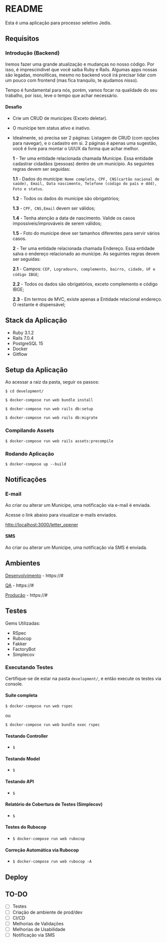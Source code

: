 # README

Esta é uma aplicação para processo seletivo Jedis.

## Requisitos

### Introdução (Backend)

Iremos fazer uma grande atualização e mudanças no nosso código. Por isso, é imprescindível que você saiba Ruby e Rails. Algumas apps nossas são legadas, monolíticas, mesmo no backend você irá precisar lidar com um pouco com frontend (mas fica tranquilo, te ajudamos nisso).

Tempo é fundamental para nós, porém, vamos focar na qualidade do seu trabalho, por isso, leve o tempo que achar necessário.

#### Desafio

- Crie um CRUD de municipes (Exceto deletar).
- O munícipe tem status ativo e inativo.
- Idealmente, só precisa ser 2 páginas: Listagem de CRUD (com opções para navegar), e o cadastro em si. 2 páginas é apenas uma sugestão, você é livre para montar o UI/UX da forma que achar melhor.

  **1** - Ter uma entidade relacionada chamada Munícipe. Essa entidade cadastrar cidadãos (pessoas) dentro de um município. As seguintes regras devem ser seguidas:

  **1.1** - Dados do munícipe: `Nome completo, CPF, CNS(cartão nacional de saúde), Email, Data nascimento, Telefone (código do país e ddd), Foto e status`.

  **1.2** - Todos os dados do munícipe são obrigatórios;

  **1.3** - `CPF, CNS,Email` devem ser válidos;

  **1.4** - Tenha atenção a data de nascimento. Valide os casos impossíveis/improváveis de serem válidos;

  **1.5** - Foto do munícipe deve ser tamanhos diferentes para servir vários casos.

  **2** - Ter uma entidade relacionada chamada Endereço. Essa entidade salva o endereço relacionado ao munícipe. As seguintes regras devem ser seguidas:

  **2.1** - Campos: `CEP, Logradouro, complemento, bairro, cidade, UF e código IBGE`;

  **2.2** - Todos os dados são obrigatórios, exceto complemento e código IBGE;

  **2.3** - Em termos de MVC, existe apenas a Entidade relacional endereço. O restante é dispensável;

## Stack da Aplicação

- Ruby 3.1.2
- Rails 7.0.4
- PostgreSQL 15
- Docker
- Gitflow

## Setup da Aplicação

Ao acessar a raiz da pasta, seguir os passos:

`$ cd development/`

`$ docker-compose run web bundle install`

`$ docker-compose run web rails db:setup`

`$ docker-compose run web rails db:migrate`

### Compilando Assets

`$ docker-compose run web rails assets:precompile`

### Rodando Aplicação

`$ docker-compose up --build`

## Notificações

### E-mail

Ao criar ou alterar um Municipe, uma notificação via e-mail é enviada.

Acesse o link abaixo para visualizar e-mails enviados.

[http://localhost:3000/letter_opener](http://localhost:3000/letter_opener)

#### SMS

Ao criar ou alterar um Municipe, uma notificação via SMS é enviada.

## Ambientes

[Desenvolvimento](https://#) - https://#

[QA](https://#) - https://#

[Produção](https://#) - https://#

## Testes

Gems Utilizadas:

- RSpec
- Rubocop
- Fakker
- FactoryBot
- Simplecov

### Executando Testes

Certifique-se de estar na pasta `development/`, e então execute os testes via console.

#### Suíte completa

`$ docker-compose run web rspec`

ou

`$ docker-compose run web bundle exec rspec`

#### Testando Controller

- `$`

#### Testando Model

- `$`

#### Testando API

- `$`

#### Relatório de Cobertura de Testes (Simplecov)

- `$`

#### Testes do Rubocop

- `$ docker-compose run web rubocop`

#### Correção Automática via Rubocop

- `$ docker-compose run web rubocop -A`

## Deploy

## TO-DO

- [ ] Testes
- [ ] Criação de ambiente de prod/dev
- [ ] CI/CD
- [ ] Melhorias de Validações
- [ ] Melhorias de Usabilidade
- [ ] Notificação via SMS
